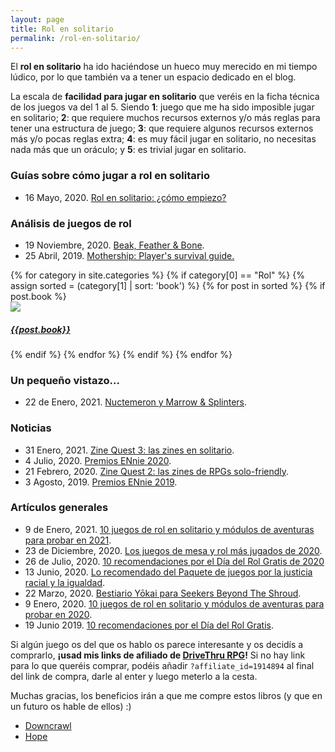 ```yaml
---
layout: page
title: Rol en solitario
permalink: /rol-en-solitario/
---
```


El **rol en solitario** ha ido haciéndose un hueco muy merecido en mi tiempo
lúdico, por lo que también va a tener un espacio dedicado en el blog.


La escala de **facilidad para jugar en solitario** que veréis en la ficha técnica
de los juegos va del 1 al 5. Siendo **1**: juego
que me ha sido imposible jugar en solitario; **2**: que requiere muchos recursos
externos y/o más reglas para tener una estructura de juego; **3**: que requiere
algunos recursos externos más y/o pocas reglas extra; **4**: es muy fácil jugar
en solitario, no necesitas nada más que un oráculo; y **5**: es trivial jugar
en solitario.


### Guías sobre cómo jugar a rol en solitario

* 16 Mayo, 2020. [Rol en solitario: ¿cómo
  empiezo?]({{site.baseurl}}/2020/05/16/rol-en-solitario-como-empiezo/)

### Análisis de juegos de rol

* 19 Noviembre, 2020. [Beak, Feather &
  Bone]({{site.baseurl}}/2020/11/19/rol-beak-feather-bone/).
* 25 Abril, 2019. [Mothership: Player's survival
  guide.]({{site.baseurl}}/2019/04/25/rol-mothership/)

<div class="col-md-12">
<div class="col-md-8">
{% for category in site.categories %}
{% if category[0] == "Rol" %}
    {% assign sorted = (category[1] | sort: 'book') %}
    {% for post in sorted %}
        {% if post.book %}
            <div class="image-container">
                <a href="{{site.url}}{{post.url}}">
                    <img class="crop-sidebar" src="{{post.imghtml}}">
                    <div class="text-block"><h5>{{post.book}}</h5></div>
                </a>
            </div>
        {% endif %}
    {% endfor %}
{% endif %}
{% endfor %}
</div>
</div>

### Un pequeño vistazo...

* 22 de Enero, 2021. [Nuctemeron y Marrow &
  Splinters]({{site.baseurl}}/2021/01/22/rol-un-vistazo-nuctemeron-marrow-splinters/).

### Noticias

* 31 Enero, 2021. [Zine Quest 3: las zines en
  solitario]({{site.baseurl}}/2021/01/31/rol-zinequest-3-en-solitario/).
* 4 Julio, 2020. [Premios ENnie
  2020]({{site.baseurl}}/2020/07/04/rol-ennie-awards-2020/).
* 21 Febrero, 2020. [Zine Quest 2: las zines de RPGs
  solo-friendly]({{site.baseurl}}/2020/02/21/rol-zinequest-2/).
* 3 Agosto, 2019. [Premios ENnie
  2019]({{site.baseurl}}/2019/08/03/noticias-ennie-awards/).


### Artículos generales

* 9 de Enero, 2021. [10 juegos de rol en solitario y módulos de aventuras para
  probar en 2021]({{site.baseurl}}/2021/01/09/rol-10-juegos-aventuras-para-2021/).
* 23 de Diciembre, 2020. [Los juegos de mesa y rol más jugados de
  2020]({{site.baseurl}}/2020/12/23/general-lo-mas-jugado-2020/).
* 26 de Julio, 2020. [10 recomendaciones por el Día del Rol Gratis de
  2020]({{site.baseurl}}/2020/07/26/rol-recomendaciones-dia-rol-gratis-2020/) 
* 13 Junio, 2020. [Lo recomendado del Paquete de juegos por la justicia
  racial y la
  igualdad]({{site.baseurl}}/2020/06/13/rol-bundle-for-racial-justice-and-equality/).
* 22 Marzo, 2020. [Bestiario Yōkai para Seekers Beyond The
  Shroud]({{site.baseurl}}/2020/03/22/rol-bestiario-yokai-para-seekers/).
* 9 Enero, 2020. [10 juegos de rol en solitario y módulos de aventuras para
  probar en
  2020]({{site.baseurl}}/2020/01/09/rol-10-juegos-aventuras-para-2020/).
* 19 Junio 2019. [10 recomendaciones por el Día del Rol
  Gratis]({{site.baseurl}}/2019/06/16/rol-recomendaciones-dia-rol-gratis/). 



Si algún juego os del que os hablo os parece interesante y os decidís a
comprarlo, **¡usad mis links de afiliado de [DriveThru
RPG](https://www.drivethrurpg.com/?affiliate_id=1914894)!** Si no hay link
para lo que queréis comprar, podéis añadir ``?affiliate_id=1914894`` al final
del link de compra, darle al enter y luego meterlo a la cesta.

Muchas gracias, los beneficios irán a que me compre estos libros (y que en un
futuro os hable de ellos) :) 

* [Downcrawl](https://www.drivethrurpg.com/product/278571/Downcrawl?affiliate_id=1914894)
* [Hope](https://www.drivethrurpg.com/product/232710/Hope?affiliate_id=1914894)
